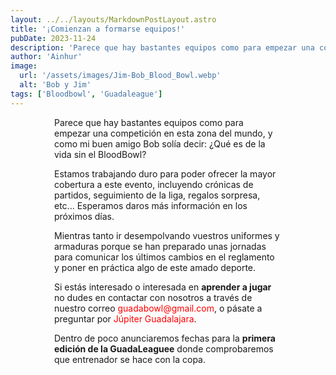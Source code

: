 ```yaml
---
layout: ../../layouts/MarkdownPostLayout.astro
title: '¡Comienzan a formarse equipos!'
pubDate: 2023-11-24
description: 'Parece que hay bastantes equipos como para empezar una competición en esta zona del mundo.'
author: 'Ainhur'
image:
  url: '/assets/images/Jim-Bob_Blood_Bowl.webp'
  alt: 'Bob y Jim'
tags: ['Bloodbowl', 'Guadaleague']
---
```


Parece que hay bastantes equipos como para empezar una competición en esta zona del mundo, y como mi buen amigo Bob solía decir: ¿Qué es de la vida sin el BloodBowl?

Estamos trabajando duro para poder ofrecer la mayor cobertura a este evento, incluyendo crónicas de partidos, seguimiento de la liga, regalos sorpresa, etc... Esperamos daros más información en los próximos días.

Mientras tanto ir desempolvando vuestros uniformes y armaduras porque se han preparado unas jornadas para comunicar los últimos cambios en el reglamento y poner en práctica algo de este amado deporte.

Si estás interesado o interesada en **aprender a jugar** no dudes en contactar con nosotros a través de nuestro correo [guadabowl@gmail.com](mailto:guadabowl@gmail.com), o pásate a preguntar por [Júpiter Guadalajara](https://www.jupiterjuegos.com/pagina/jupiter-guadalajara).

Dentro de poco anunciaremos fechas para la **primera edición de la GuadaLeaguee** donde comprobaremos que entrenador se hace con la copa.

<style>
    a {
      color: red;
      text-decoration: none;
    }
    img{
      width:100%
    }
    @media screen and (min-width: 636px) {
      img{
        width:50%;
        margin-left:25%;
      }
      p,h2,ul,li {
        padding:0em 5em 0em 5em;
      }
      h1 {
        text-align: center;
      }
    }
</style>
